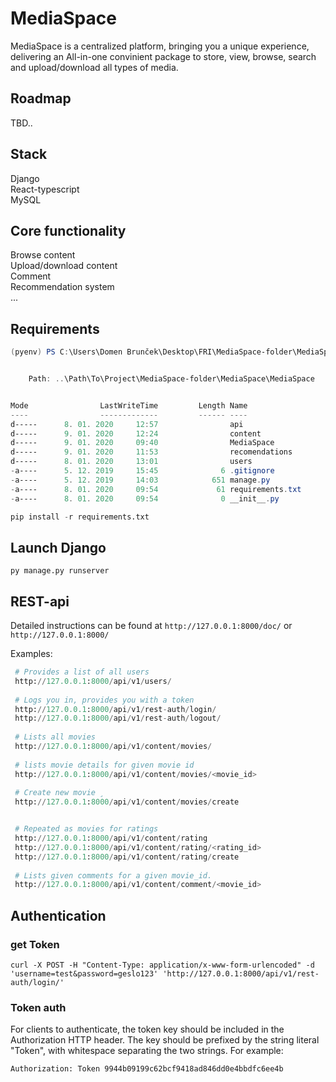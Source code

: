 # MediaSpace

MediaSpace is a centralized platform, bringing you a unique experience, delivering an All-in-one convinient package to store, view, browse, search and upload/download all types of media.

## Roadmap
TBD..  



## Stack
Django  
React-typescript  
MySQL  

## Core functionality
Browse content    
Upload/download content  
Comment  
Recommendation system  
...  

## Requirements

```powershell
(pyenv) PS C:\Users\Domen Brunček\Desktop\FRI\MediaSpace-folder\MediaSpace\MediaSpace> ls


    Path: ..\Path\To\Project\MediaSpace-folder\MediaSpace\MediaSpace


Mode                LastWriteTime         Length Name
----                -------------         ------ ----
d-----      8. 01. 2020     12:57                api
d-----      9. 01. 2020     12:24                content
d-----      9. 01. 2020     09:40                MediaSpace
d-----      9. 01. 2020     11:53                recomendations
d-----      8. 01. 2020     13:01                users
-a----      5. 12. 2019     15:45              6 .gitignore
-a----      5. 12. 2019     14:03            651 manage.py
-a----      8. 01. 2020     09:54             61 requirements.txt
-a----      8. 01. 2020     09:54              0 __init__.py
```

```python
pip install -r requirements.txt
```

## Launch Django
```py manage.py runserver```  
  
## REST-api
Detailed instructions can be found at
`http://127.0.0.1:8000/doc/`
or
`http://127.0.0.1:8000/`

Examples:  
```python
 # Provides a list of all users
 http://127.0.0.1:8000/api/v1/users/
 
 # Logs you in, provides you with a token
 http://127.0.0.1:8000/api/v1/rest-auth/login/ 
 http://127.0.0.1:8000/api/v1/rest-auth/logout/ 
 
 # Lists all movies
 http://127.0.0.1:8000/api/v1/content/movies/
 
 # lists movie details for given movie id
 http://127.0.0.1:8000/api/v1/content/movies/<movie_id> 
 
 # Create new movie ¸
 http://127.0.0.1:8000/api/v1/content/movies/create 


 # Repeated as movies for ratings
 http://127.0.0.1:8000/api/v1/content/rating
 http://127.0.0.1:8000/api/v1/content/rating/<rating_id>
 http://127.0.0.1:8000/api/v1/content/rating/create
 
 # Lists given comments for a given movie_id.
 http://127.0.0.1:8000/api/v1/content/comment/<movie_id> 
 ```

## Authentication
### get Token
```curl -X POST -H "Content-Type: application/x-www-form-urlencoded" -d 'username=test&password=geslo123' 'http://127.0.0.1:8000/api/v1/rest-auth/login/'```

### Token auth
For clients to authenticate, the token key should be included in the Authorization HTTP header. The key should be prefixed by the string literal "Token", with whitespace separating the two strings. For example:

```Authorization: Token 9944b09199c62bcf9418ad846dd0e4bbdfc6ee4b```



